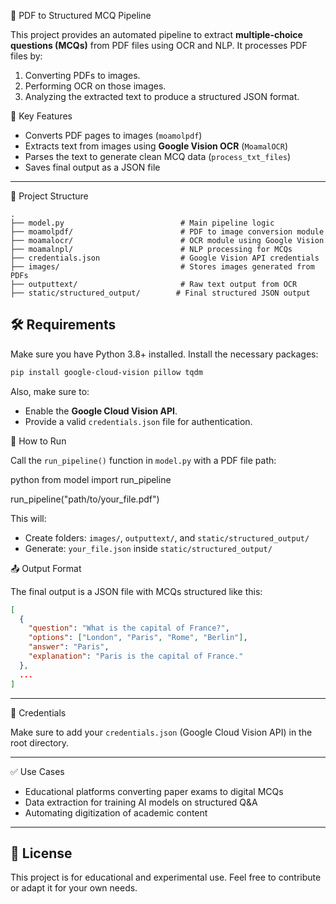 
 📄 PDF to Structured MCQ Pipeline

This project provides an automated pipeline to extract **multiple-choice questions (MCQs)** from PDF files using OCR and NLP. It processes PDF files by:

1. Converting PDFs to images.
2. Performing OCR on those images.
3. Analyzing the extracted text to produce a structured JSON format.



 🧠 Key Features

* Converts PDF pages to images (`moamolpdf`)
* Extracts text from images using **Google Vision OCR** (`MoamalOCR`)
* Parses the text to generate clean MCQ data (`process_txt_files`)
* Saves final output as a JSON file

---

📁 Project Structure

```
.
├── model.py                          # Main pipeline logic
├── moamolpdf/                        # PDF to image conversion module
├── moamalocr/                        # OCR module using Google Vision
├── moamalnpl/                        # NLP processing for MCQs
├── credentials.json                  # Google Vision API credentials
├── images/                           # Stores images generated from PDFs
├── outputtext/                       # Raw text output from OCR
├── static/structured_output/        # Final structured JSON output
```

## 🛠️ Requirements

Make sure you have Python 3.8+ installed. Install the necessary packages:

```bash
pip install google-cloud-vision pillow tqdm
```

Also, make sure to:

* Enable the **Google Cloud Vision API**.
* Provide a valid `credentials.json` file for authentication.


🚀 How to Run

Call the `run_pipeline()` function in `model.py` with a PDF file path:

python
from model import run_pipeline

run_pipeline("path/to/your_file.pdf")


This will:

* Create folders: `images/`, `outputtext/`, and `static/structured_output/`
* Generate: `your_file.json` inside `static/structured_output/`



 📤 Output Format

The final output is a JSON file with MCQs structured like this:

```json
[
  {
    "question": "What is the capital of France?",
    "options": ["London", "Paris", "Rome", "Berlin"],
    "answer": "Paris",
    "explanation": "Paris is the capital of France."
  },
  ...
]
```

---

 🔐 Credentials

Make sure to add your `credentials.json` (Google Cloud Vision API) in the root directory.

---

✅ Use Cases

* Educational platforms converting paper exams to digital MCQs
* Data extraction for training AI models on structured Q\&A
* Automating digitization of academic content

---

## 📄 License

This project is for educational and experimental use. Feel free to contribute or adapt it for your own needs.


